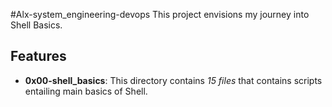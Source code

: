 #Alx-system_engineering-devops
This project envisions my journey into Shell Basics. 

## Features

- **0x00-shell_basics**: This directory contains *15 files* that contains scripts entailing main basics of Shell.